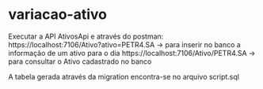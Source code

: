 # variacao-ativo
Executar a API AtivosApi e através do postman:
https://localhost:7106/Ativo?ativo=PETR4.SA -> para inserir no banco a informação de um ativo para o dia
https://localhost:7106/Ativo/PETR4.SA -> para consultar o Ativo cadastrado no banco

A tabela gerada através da migration encontra-se no arquivo script.sql
